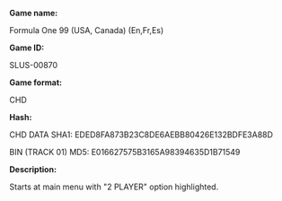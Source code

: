 **Game name:**

Formula One 99 (USA, Canada) (En,Fr,Es)

**Game ID:**

SLUS-00870

**Game format:**

CHD

**Hash:**

CHD DATA SHA1: EDED8FA873B23C8DE6AEBB80426E132BDFE3A88D

BIN (TRACK 01) MD5: E016627575B3165A98394635D1B71549

**Description:**

Starts at main menu with "2 PLAYER" option highlighted. 